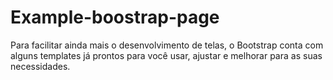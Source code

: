 # Example-boostrap-page

Para facilitar ainda mais o desenvolvimento de telas, o Bootstrap conta com alguns templates já prontos para você usar, ajustar e melhorar para as suas necessidades.

